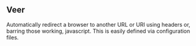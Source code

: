 Veer
----

Automatically redirect a browser to another URL or URI using headers or, barring those working, javascript.  This is easily defined via configuration files.

